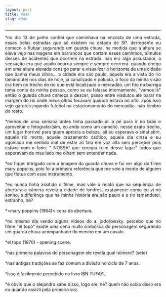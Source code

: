 ```yaml
---
layout: post
title: #048
slug: #048
---
```

---
<p class="description" style="text-align: justify;">
*no dia 13 de junho sonhei que caminhava na encosta de uma estrada, essas belas estradas que só existem no estado de SP. derrepente eu começo a flutuar segurando um guarda chuva, na medida que a altura se eleva vejo nas magens em barrancos que cortam esses caminhos, túmulos desses de acidentes que ocorrem na estrada. não era algo assustador, a sensação era que aquilo ocorria sempre e sempre ocorrerá. quando chego em uma altura elevada consigo parar e visualizar o horizonte de uma cidade que banha meus olhos... a cidade era são paulo, aquela era a vista do rio tamandutei nos dias de hoje, já canalizado e poluido, o foco da minha visão era bem no trecho do rio que está localizado o mercadão. um frio na barriga toma conta da minha pessoa, como se eu falasse internamente, "vamos lá" então o guarda chuva começa a descer, passo entre viadutos até parar na margem do rio onde meus olhos focavam quando estava no alto. após isso vejo garotos jogando futebol no estacionamento do mercadão. não lembro do resto.
<br>
  <br>
*menos de uma semana antes tinha passado ali a pé para ir no brás e aproveitar e fotografar(sim, eu ando como um camelo). nesse exato trecho, um lugar horrivel para quem aprecia a beleza. ali eu esperava o sinal abrir, aquele rio morto, aquele cruzamento caótico, aquele dia cinza e eu agoniado me sentido mal de estar ali falo em voz alta sem perceber pois estava com o fone: " NOSSA! que energia ruim desse lugar" todos que esperavam do meu lado me olham sem entender nada.
<br>
  <br>
*eu fiquei intrigado com a imagem do guarda chuva e fui ver algo do filme mary poppins, pois foi a primeira referência que me veio a mente de alguém que flutua com esse instrumento.
<br>
  <br>
*eu nunca tinha assitido o filme, mas vale o relato que na sequência de abertura a câmera  revela a cidade de londres, exatamente como eu vi no sonho, a diferênça que na minha história era são paulo e o rio tamandutei, estranho, né?
<br>
  <br>
*>mary poppins (1964)< cena de abertura.

<br>                       
  <br>
*no mesmo dia vendo alguns videos do a. jodorowsky. percebo que no filme "el topo" existe uma cena muito simbólica do personagem segurando um guarda chuva acompanhado do menino em um cavalo.
<br>
  <br>
*el topo (1970) - opening scene.
<br>
  <br>
*nas primeira palavras do personagem ele revela qual número?  (sete)
<br>
  <br>
*nas antigas tradições se faz comum a divisão no ciclo de 7 anos.
<br>
  <br>
*isso é facilmente percebido no livro IBN TUFAYL 
<br>
  <br>
*é óbvio que o alejandro sabe disso, logo ele, né? quem não sabia disso era eu quando assisti pela primeira vez.
<br>
  <br>
